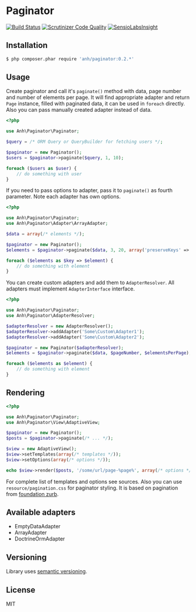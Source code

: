 # Paginator

[![Build Status](https://travis-ci.org/hilobok/paginator.svg?branch=master)](https://travis-ci.org/hilobok/paginator) [![Scrutinizer Code Quality](https://scrutinizer-ci.com/g/hilobok/paginator/badges/quality-score.png?b=master)](https://scrutinizer-ci.com/g/hilobok/paginator/?branch=master) [![SensioLabsInsight](https://insight.sensiolabs.com/projects/19bda658-de91-46de-90f4-5653c1f297fd/mini.png)](https://insight.sensiolabs.com/projects/19bda658-de91-46de-90f4-5653c1f297fd)

## Installation
```bash
$ php composer.phar require 'anh/paginator:0.2.*'
```

## Usage
Create paginator and call it's `paginate()` method with data, page number and number of elements per page. It will find appropriate adapter and return `Page` instance, filled with paginated data, it can be used in `foreach` directly. Also you can pass manually created adapter instead of data.
```php
<?php

use Anh\Paginator\Paginator;

$query = /* ORM Query or QueryBuilder for fetching users */;

$paginator = new Paginator();
$users = $paginator->paginate($query, 1, 10);

foreach ($users as $user) {
    // do something with user
}
```

If you need to pass options to adapter, pass it to `paginate()` as fourth parameter. Note each adapter has own options.
```php
<?php

use Anh\Paginator\Paginator;
use Anh\Paginator\Adapter\ArrayAdapter;

$data = array(/* elements */);

$paginator = new Paginator();
$elements = $paginator->paginate($data, 3, 20, array('preserveKeys' => true));

foreach ($elements as $key => $element) {
    // do something with element
}
```

You can create custom adapters and add them to `AdapterResolver`. All adapters must implement `AdapterInterface` interface.
```php
<?php

use Anh\Paginator\Paginator;
use Anh\Paginator\AdapterResolver;

$adapterResolver = new AdapterResolver();
$adapterResolver->addAdapter('Some\Custom\Adapter1');
$adapterResolver->addAdapter('Some\Custom\Adapter2');

$paginator = new Paginator($adapterResolver);
$elements = $paginator->paginate($data, $pageNumber, $elementsPerPage);

foreach ($elements as $element) {
    // do something with element
}
```

## Rendering

```php
<?php

use Anh\Paginator\Paginator;
use Anh\Paginator\View\AdaptiveView;

$paginator = new Paginator();
$posts = $paginator->paginate(/* ... */);

$view = new AdaptiveView();
$view->setTemplates(array(/* templates */));
$view->setOptions(array(/* options */));

echo $view->render($posts, '/some/url/page-%page%', array(/* options */));
```
For complete list of templates and options see sources.
Also you can use `resource/pagination.css` for paginator styling. It is based on pagination from [foundation zurb](http://foundation.zurb.com/docs/components/pagination.html).

## Available adapters
- EmptyDataAdapter
- ArrayAdapter
- DoctrineOrmAdapter

## Versioning
Library uses [semantic versioning](http://semver.org/).

## License
MIT

